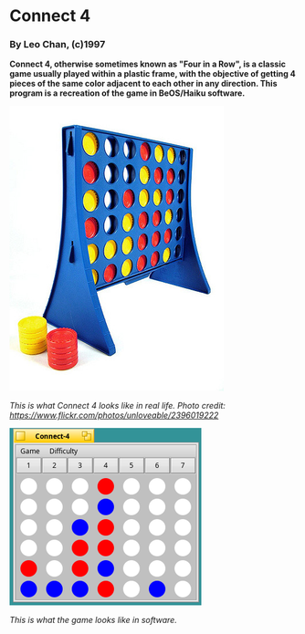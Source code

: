 # Connect 4

### By Leo Chan, (c)1997

**Connect 4, otherwise sometimes known as "Four in a Row", is a classic game usually played within a plastic frame, with the objective of getting 4 pieces of the same color adjacent to each other in any direction. This program is a recreation of the game in BeOS/Haiku software.**

![game in real life](irl.jpg)

*This is what Connect 4 looks like in real life. Photo credit: https://www.flickr.com/photos/unloveable/2396019222*

![screenshot](screenshot.png)

*This is what the game looks like in software.*
